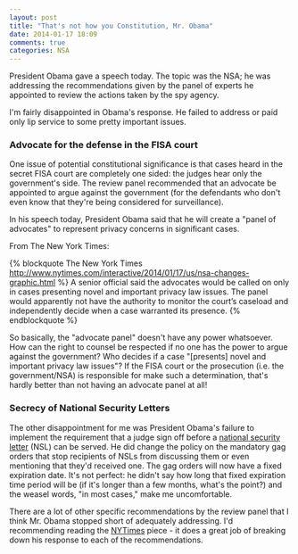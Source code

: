 ```yaml
---
layout: post
title: "That's not how you Constitution, Mr. Obama"
date: 2014-01-17 18:09
comments: true
categories: NSA
---
```


President Obama gave a speech today. The topic was the NSA; he was addressing the recommendations given by the panel of experts he appointed to review the actions taken by the spy agency. 

I'm fairly disappointed in Obama's response. He failed to address or paid only lip service to some pretty important issues.

### Advocate for the defense in the FISA court

One issue of potential constitutional significance is that cases heard in the secret FISA court are completely one sided: the judges hear only the government's side. The review panel recommended that an advocate be appointed to argue against the government (for the defendants who don't even know that they're being considered for surveillance).

<!--more-->


In his speech today, President Obama said that he will create a "panel of advocates" to represent privacy concerns in significant cases.

From The New York Times:

{% blockquote The New York Times http://www.nytimes.com/interactive/2014/01/17/us/nsa-changes-graphic.html %}
A senior official said the advocates would be called on only in cases presenting novel and important privacy law issues. The panel would apparently not have the authority to monitor the court’s caseload and independently decide when a case warranted its presence.
{% endblockquote %}

So basically, the "advocate panel" doesn't have any power whatsoever. How can the right to counsel be respected if no one has the power to argue against the government? Who decides if a case "[presents] novel and important privacy law issues"? If the FISA court or the prosecution (i.e. the government/NSA) is responsible for make such a determination, that's hardly better than not having an advocate panel at all!

### Secrecy of National Security Letters

The other disappointment for me was President Obama's failure to implement the requirement that a judge sign off before a [national security letter](http://en.wikipedia.org/wiki/National_security_letter) (NSL) can be served. He did change the policy on the mandatory gag orders that stop recipients of NSLs from discussing them or even mentioning that they'd received one. The gag orders will now have a fixed expiration date. It's not perfect: he didn't say how long that fixed expiration time period will be (if it's longer than a few months, what's the point?) and the weasel words, "in most cases," make me uncomfortable. 

There are a lot of other specific recommendations by the review panel that I think Mr. Obama stopped short of adequately addressing. I'd recommending reading the [NYTimes](http://www.nytimes.com/interactive/2014/01/17/us/nsa-changes-graphic.html) piece - it does a great job of breaking down his response to each of the recommendations.

